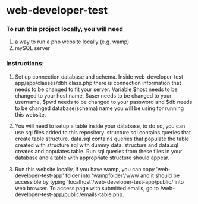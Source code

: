 # web-developer-test

### To run this project locally, you will need
1) a way to run a php website locally (e.g. wamp)
2) mySQL server

### Instructions:

1) Set up connection database and schema. Inside web-developer-test-app/app/classes/dbh.class.php there is connection information that needs to be changed to fit your server.
Variable $host needs to be changed to your host name, $user needs to be changed to your username, $pwd needs to be changed to your password and $db needs to be changed database(schema) name you will be using for running this website.

2) You will need to setup a table inside your database, to do so, you can use sql files added to this repository. 
structure.sql contains queries that create table structure.
data.sql contains queries that populate the table created with structure.sql with dummy data.
structure and data.sql creates and populates table.
Run sql queries from these files in your database and a table with appropriate structure should appear.

3) Run this website locally, if you have wamp, you can copy 'web-developer-test-app' folder into 'wampfolder'/www and it should be accessible by typing 'localhost'/web-developer-test-app/public/ into web browser. To access page with submitted emails, go to /web-developer-test-app/public/emails-table.php.


